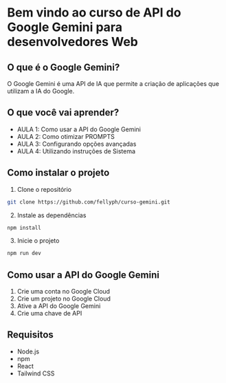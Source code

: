 # Bem vindo ao curso de API do Google Gemini para desenvolvedores Web

## O que é o Google Gemini?

O Google Gemini é uma API de IA que permite a criação de aplicações que utilizam a IA do Google.

## O que você vai aprender?


- AULA 1: Como usar a API do Google Gemini
- AULA 2: Como otimizar PROMPTS
- AULA 3: Configurando opções avançadas
- AULA 4: Utilizando instruções de Sistema
  

## Como instalar o projeto

1. Clone o repositório

```bash
git clone https://github.com/fellyph/curso-gemini.git
```

2. Instale as dependências

```bash
npm install
```

3. Inicie o projeto

```bash
npm run dev
```

## Como usar a API do Google Gemini

1. Crie uma conta no Google Cloud
2. Crie um projeto no Google Cloud
3. Ative a API do Google Gemini
4. Crie uma chave de API

## Requisitos

- Node.js
- npm
- React
- Tailwind CSS
